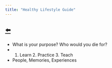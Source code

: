 ```yaml
---
title: "Healthy Lifestyle Guide"
---
```


## [⬅️](/)

- What is your purpose? Who would you die for?
- 1. Learn 2. Practice 3. Teach
- People, Memories, Experiences
